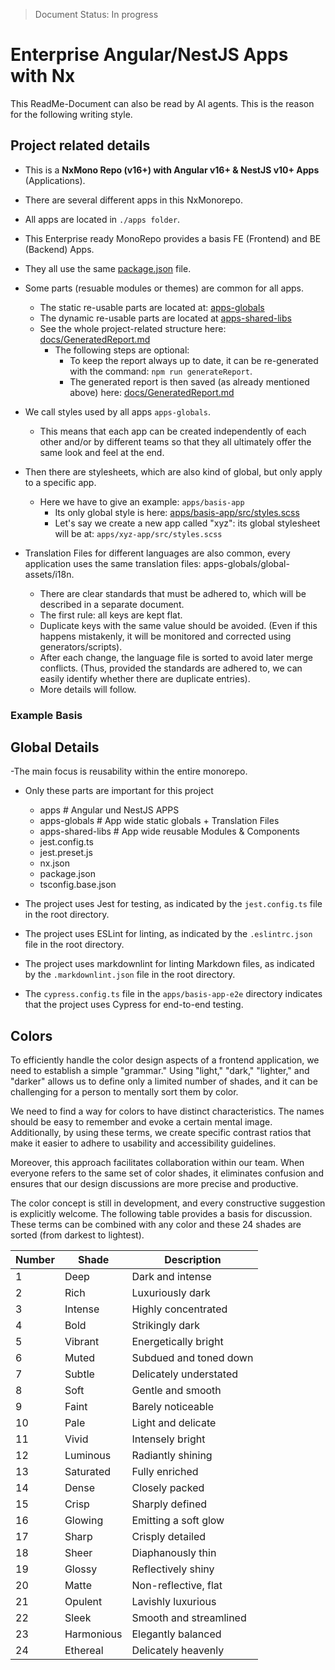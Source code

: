 > Document Status: In progress

# Enterprise Angular/NestJS Apps with Nx

This ReadMe-Document can also be read by AI agents. This is the reason for the following writing style.

## Project related details

- This is a **NxMono Repo (v16+) with Angular v16+ & NestJS v10+ Apps** (Applications).
- There are several different apps in this NxMonorepo.
- All apps are located in `./apps folder`.
- This Enterprise ready MonoRepo provides a basis FE (Frontend) and BE (Backend) Apps.
- They all use the same [package.json](./package.json) file.
- Some parts (resuable modules or themes) are common for all apps.

  - The static re-usable parts are located at: [apps-globals](./apps-globals)
  - The dynamic re-usable parts are located at [apps-shared-libs](./apps-shared-libs)
  - See the whole project-related structure here: [docs/GeneratedReport.md](./docs/GeneratedReport.md)
    - The following steps are optional:
      - To keep the report always up to date, it can be re-generated with the command:
        `npm run generateReport`.
      - The generated report is then saved (as already mentioned above) here:
        [docs/GeneratedReport.md](./docs/GeneratedReport.md)

- We call styles used by all apps `apps-globals`.
  - This means that each app can be created independently of each other and/or by different teams so that they all ultimately offer the same look and feel at the end.
- Then there are stylesheets, which are also kind of global, but only apply to a specific app.
  - Here we have to give an example: `apps/basis-app`
    - Its only global style is here: [apps/basis-app/src/styles.scss](/apps/basis-app/src/styles.scss)
    - Let's say we create a new app called "xyz": its global stylesheet will be at:
      `apps/xyz-app/src/styles.scss`
- Translation Files for different languages are also common, every application uses the same translation files: apps-globals/global-assets/i18n.
  - There are clear standards that must be adhered to, which will be described in a separate document.
  - The first rule: all keys are kept flat.
  - Duplicate keys with the same value should be avoided. (Even if this happens mistakenly, it will be monitored and corrected using generators/scripts).
  - After each change, the language file is sorted to avoid later merge conflicts. (Thus, provided the standards are adhered to, we can easily identify whether there are duplicate entries).
  - More details will follow.

### Example Basis

## Global Details

-The main focus is reusability within the entire monorepo.

- Only these parts are important for this project

  - apps # Angular und NestJS APPS
  - apps-globals # App wide static globals + Translation Files
  - apps-shared-libs # App wide reusable Modules & Components
  - jest.config.ts
  - jest.preset.js
  - nx.json
  - package.json
  - tsconfig.base.json

- The project uses Jest for testing, as indicated by the `jest.config.ts` file in the root directory.
- The project uses ESLint for linting, as indicated by the `.eslintrc.json` file in the root directory.
- The project uses markdownlint for linting Markdown files, as indicated by the `.markdownlint.json` file in the root directory.
- The `cypress.config.ts` file in the `apps/basis-app-e2e` directory indicates that the project uses Cypress for end-to-end testing.

## Colors

To efficiently handle the color design aspects of a frontend application, we need to establish a simple "grammar." Using "light," "dark," "lighter," and "darker" allows us to define only a limited number of shades, and it can be challenging for a person to mentally sort them by color.

We need to find a way for colors to have distinct characteristics. The names should be easy to remember and evoke a certain mental image. Additionally, by using these terms, we create specific contrast ratios that make it easier to adhere to usability and accessibility guidelines.

Moreover, this approach facilitates collaboration within our team. When everyone refers to the same set of color shades, it eliminates confusion and ensures that our design discussions are more precise and productive.

The color concept is still in development, and every constructive suggestion is explicitly welcome. The following table provides a basis for discussion. These terms can be combined with any color and these 24 shades are sorted (from darkest to lightest).

| Number | Shade      | Description            |
| ------ | ---------- | ---------------------- |
| 1      | Deep       | Dark and intense       |
| 2      | Rich       | Luxuriously dark       |
| 3      | Intense    | Highly concentrated    |
| 4      | Bold       | Strikingly dark        |
| 5      | Vibrant    | Energetically bright   |
| 6      | Muted      | Subdued and toned down |
| 7      | Subtle     | Delicately understated |
| 8      | Soft       | Gentle and smooth      |
| 9      | Faint      | Barely noticeable      |
| 10     | Pale       | Light and delicate     |
| 11     | Vivid      | Intensely bright       |
| 12     | Luminous   | Radiantly shining      |
| 13     | Saturated  | Fully enriched         |
| 14     | Dense      | Closely packed         |
| 15     | Crisp      | Sharply defined        |
| 16     | Glowing    | Emitting a soft glow   |
| 17     | Sharp      | Crisply detailed       |
| 18     | Sheer      | Diaphanously thin      |
| 19     | Glossy     | Reflectively shiny     |
| 20     | Matte      | Non-reflective, flat   |
| 21     | Opulent    | Lavishly luxurious     |
| 22     | Sleek      | Smooth and streamlined |
| 23     | Harmonious | Elegantly balanced     |
| 24     | Ethereal   | Delicately heavenly    |
